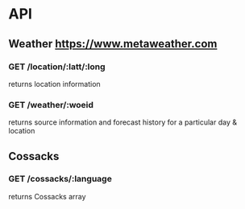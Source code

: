 # API #

## Weather https://www.metaweather.com
### GET /location/:latt/:long ###
returns location information

### GET /weather/:woeid ###
returns source information and forecast history for a particular day & location

## Cossacks
### GET /cossacks/:language ###
returns Cossacks array
